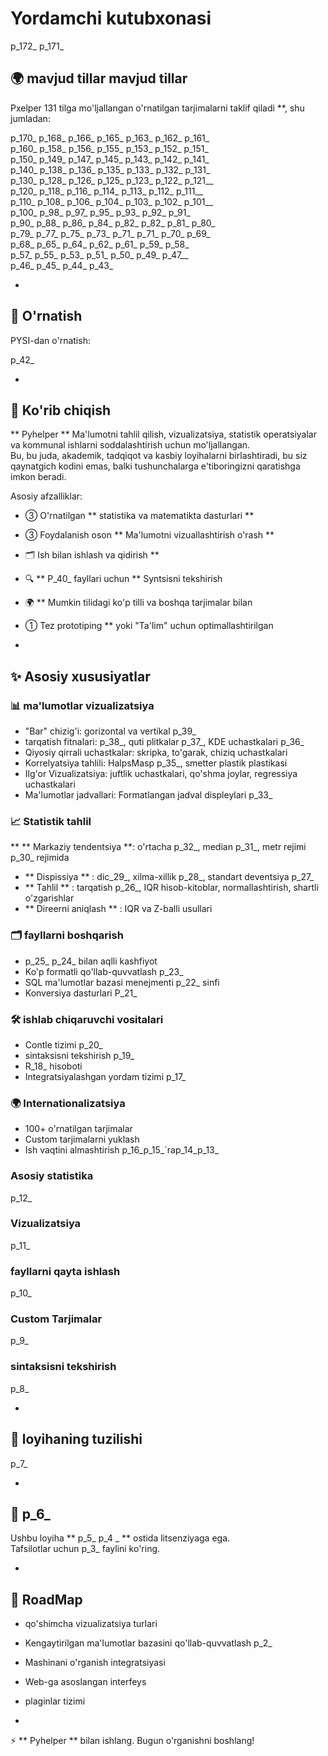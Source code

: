 # Yordamchi kutubxonasi

p_172_ p_171_

## 🌍 mavjud tillar mavjud tillar

Pxelper 131 tilga mo'ljallangan o'rnatilgan tarjimalarni taklif qiladi **, shu jumladan:

p_170_ p_168_ p_166_ p_165_ p_163_ p_162_ p_161_  
p_160_ p_158_ p_156_ p_155_ p_153_ p_152_ p_151_  
p_150_ p_149_ p_147_ p_145_ p_143_ p_142_ p_141_  
p_140_ p_138_ p_136_ p_135_ p_133_ p_132_ p_131_  
p_130_ p_128_ p_126_ p_125_ p_123_ p_122_ p_121__  
p_120_ p_118_ p_116_ p_114_ p_113_ p_112_ p_111__  
p_110_ p_108_ p_106_ p_104_ p_103_ p_102_ p_101__  
p_100_ p_98_ p_97_ p_95_ p_93_ p_92_ p_91_  
p_90_ p_88_ p_86_ p_84_ p_82_ p_82_ p_81_ p_80_  
p_79_ p_77_ p_75_ p_73_ p_71_ p_71_ p_70_ p_69_  
p_68_ p_65_ p_64_ p_62_ p_61_ p_59_ p_58_  
p_57_ p_55_ p_53_ p_51_ p_50_ p_49_ p_47__  
p_46_ p_45_ p_44_ p_43_

-


## 🚀 O'rnatish

PYSI-dan o'rnatish:

p_42_

-

## 📖 Ko'rib chiqish

** Pyhelper ** Ma'lumotni tahlil qilish, vizualizatsiya, statistik operatsiyalar va kommunal ishlarni soddalashtirish uchun mo'ljallangan.  
Bu, bu juda, akademik, tadqiqot va kasbiy loyihalarni birlashtiradi, bu siz qaynatgich kodini emas, balki tushunchalarga e'tiboringizni qaratishga imkon beradi.

Asosiy afzalliklar:
- ③ O'rnatilgan ** statistika va matematikta dasturlari ** 
- ③ Foydalanish oson ** Ma'lumotni vizuallashtirish o'rash ** 
- 🗂 Ish bilan ishlash va qidirish **
- 🔍 ** P_40_ fayllari uchun ** Syntsisni tekshirish
- 🌍 ** Mumkin tilidagi ko'p tilli va boshqa tarjimalar bilan
- ① Tez prototiping ** yoki "Ta'lim" uchun optimallashtirilgan

-

## ✨ Asosiy xususiyatlar

### 📊 ma'lumotlar vizualizatsiya
- "Bar" chizig'i: gorizontal va vertikal p_39_  
- tarqatish fitnalari: p_38_, quti plitkalar p_37_, KDE uchastkalari p_36_  
- Qiyosiy qirrali uchastkalar: skripka, to'garak, chiziq uchastkalari  
- Korrelyatsiya tahlili: HalpsMasp p_35_, smetter plastik plastikasi  
- Ilg'or Vizualizatsiya: juftlik uchastkalari, qo'shma joylar, regressiya uchastkalari  
- Ma'lumotlar jadvallari: Formatlangan jadval displeylari p_33_  

### 📈 Statistik tahlil
** ** Markaziy tendentsiya **: o'rtacha p_32_, median p_31_, metr rejimi p_30_ rejimida  
- ** Dispissiya ** : dic_29_, xilma-xillik p_28_, standart deventsiya p_27_  
- ** Tahlil ** : tarqatish p_26_, IQR hisob-kitoblar, normallashtirish, shartli o'zgarishlar  
- ** Direerni aniqlash ** : IQR va Z-balli usullari  

### 🗂️ fayllarni boshqarish
- p_25_ p_24_ bilan aqlli kashfiyot  
- Ko'p formatli qo'llab-quvvatlash p_23_  
- SQL ma'lumotlar bazasi menejmenti p_22_ sinfi  
- Konversiya dasturlari P_21_  

### 🛠️ ishlab chiqaruvchi vositalari
- Contle tizimi p_20_  
- sintaksisni tekshirish p_19_  
- R_18_ hisoboti  
- Integratsiyalashgan yordam tizimi p_17_  

### 🌍 Internationalizatsiya
- 100+ o'rnatilgan tarjimalar  
- Custom tarjimalarni yuklash  
- Ish vaqtini almashtirish p_16_p_15_`rap_14_p_13_


### Asosiy statistika
p_12_

### Vizualizatsiya
p_11_

### fayllarni qayta ishlash
p_10_

### Custom Tarjimalar
p_9_

### sintaksisni tekshirish
p_8_

-

## 📂 loyihaning tuzilishi

p_7_

-

## 📜 p_6_

Ushbu loyiha ** p_5_ p_4 _ ** ostida litsenziyaga ega.  
Tafsilotlar uchun p_3_ faylini ko'ring.

-

## 🔮 RoadMap

- qo'shimcha vizualizatsiya turlari

- Kengaytirilgan ma'lumotlar bazasini qo'llab-quvvatlash p_2_

- Mashinani o'rganish integratsiyasi

- Web-ga asoslangan interfeys

- plaginlar tizimi

-

⚡ ** Pyhelper ** bilan ishlang. Bugun o'rganishni boshlang!